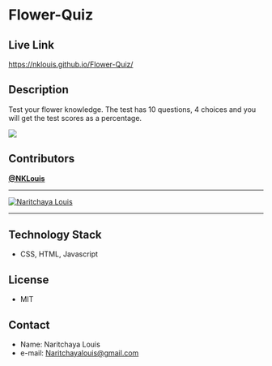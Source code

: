 # Flower-Quiz


## Live Link
  https://nklouis.github.io/Flower-Quiz/
  

## Description
Test your flower knowledge. The test has 10 questions, 4 choices and you will get the test scores as a percentage.

![](http://g.recordit.co/YdoiX0qKk5.gif)


## Contributors
<a href="https://github.com/NKLouis " target="_blank">**@NKLouis**</a> 

------
[![Naritchaya Louis](https://avatars1.githubusercontent.com/u/58704859?s=100&u=6adacae3bbfcc4293a859a3550492beb678318a9&v=4)](https://github.com/NKLouis)

-----


## Technology Stack
* CSS, HTML, Javascript


## License
* MIT


## Contact
* Name: Naritchaya Louis
* e-mail: Naritchayalouis@gmail.com









